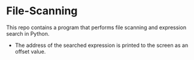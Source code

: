# File-Scanning
This repo contains a program that performs file scanning and expression search in Python. 
- The address of the searched expression is printed to the screen as an offset value.
